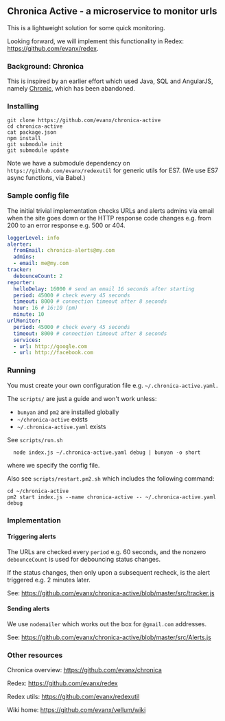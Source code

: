 
## Chronica Active - a microservice to monitor urls

This is a lightweight solution for some quick monitoring.

Looking forward, we will implement this functionality in Redex: https://github.com/evanx/redex.


### Background: Chronica

This is inspired by an earlier effort which used Java, SQL and AngularJS, namely <a href="https://github.com/evanx/chronic">Chronic</a>, which has been abandoned.


### Installing

```shell
git clone https://github.com/evanx/chronica-active
cd chronica-active
cat package.json
npm install
git submodule init
git submodule update
```
Note we have a submodule dependency on `https://github.com/evanx/redexutil` for generic utils for ES7. (We use ES7 async functions, via Babel.)

### Sample config file

The initial trivial implementation checks URLs and alerts admins via email when the site goes down or the HTTP response code changes e.g. from 200 to an error response e.g. 500 or 404.

```yaml
loggerLevel: info
alerter:
  fromEmail: chronica-alerts@my.com
  admins:
  - email: me@my.com
tracker:
  debounceCount: 2  
reporter:
  helloDelay: 16000 # send an email 16 seconds after starting
  period: 45000 # check every 45 seconds
  timeout: 8000 # connection timeout after 8 seconds
  hour: 16 # 16:10 (pm)
  minute: 10
urlMonitor:
  period: 45000 # check every 45 seconds
  timeout: 8000 # connection timeout after 8 seconds
  services:
  - url: http://google.com
  - url: http://facebook.com
```

### Running

You must create your own configuration file e.g. `~/.chronica-active.yaml.`

The `scripts/` are just a guide and won't work unless:
- `bunyan` and `pm2` are installed globally
- `~/chronica-active` exists
- `~/.chronica-active.yaml` exists

See `scripts/run.sh`
```shell
  node index.js ~/.chronica-active.yaml debug | bunyan -o short
```
where we specify the config file.

Also see `scripts/restart.pm2.sh` which includes the following command:
```shell
cd ~/chronica-active
pm2 start index.js --name chronica-active -- ~/.chronica-active.yaml debug
```

### Implementation

#### Triggering alerts

The URLs are checked every `period` e.g. 60 seconds, and the nonzero `debounceCount` is used for debouncing status changes.

If the status changes, then only upon a subsequent recheck, is the alert triggered e.g. 2 minutes later.

See: https://github.com/evanx/chronica-active/blob/master/src/tracker.js


#### Sending alerts

We use `nodemailer` which works out the box for `@gmail.com` addresses.

See: https://github.com/evanx/chronica-active/blob/master/src/Alerts.js


### Other resources

Chronica overview: https://github.com/evanx/chronica

Redex: https://github.com/evanx/redex

Redex utils: https://github.com/evanx/redexutil

Wiki home: https://github.com/evanx/vellum/wiki
